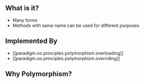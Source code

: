 

## What is it?

- Many forms
- Methods with same name can be used for different purposes

## Implemented By

- [[paradigm.oo.principles.polymorphism.overloading]]
- [[paradigm.oo.principles.polymorphism.overriding]]

## Why Polymorphism?
